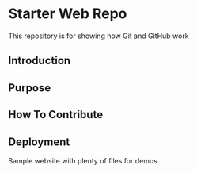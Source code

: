 # Starter Web Repo

This repository is for showing how Git and GitHub work

## Introduction

## Purpose

## How To Contribute

## Deployment

Sample website with plenty of files for demos